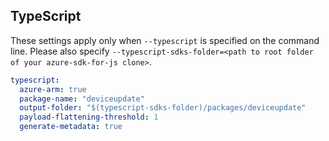 ## TypeScript

These settings apply only when `--typescript` is specified on the command line.
Please also specify `--typescript-sdks-folder=<path to root folder of your azure-sdk-for-js clone>`.

```yaml $(typescript)
typescript:
  azure-arm: true
  package-name: "deviceupdate"
  output-folder: "$(typescript-sdks-folder)/packages/deviceupdate"
  payload-flattening-threshold: 1
  generate-metadata: true
```
